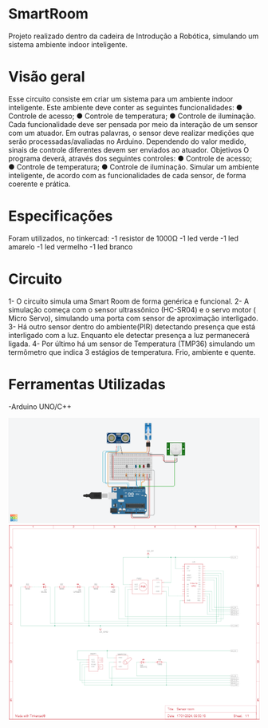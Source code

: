 # SmartRoom
Projeto realizado dentro da cadeira de Introdução a Robótica, simulando um sistema ambiente indoor inteligente.

# Visão geral
Esse circuito consiste em criar um sistema para um ambiente indoor inteligente. Este ambiente deve conter as seguintes funcionalidades:
● Controle de acesso;
● Controle de temperatura;
● Controle de iluminação.
Cada funcionalidade deve ser pensada por meio da interação de um sensor com um atuador. Em outras palavras, o sensor deve realizar medições que serão processadas/avaliadas no Arduino. Dependendo do valor medido, sinais de controle diferentes devem ser enviados ao atuador.
Objetivos
O programa deverá, através dos seguintes controles:
● Controle de acesso;
● Controle de temperatura;
● Controle de iluminação.
Simular um ambiente inteligente, de acordo com as funcionalidades de cada sensor, de forma coerente e prática.

# Especificações
Foram utilizados, no tinkercad:
-1 resistor de 1000Ω
-1 led verde
-1 led amarelo
-1 led vermelho
-1 led branco

# Circuito
1- O circuito simula uma Smart Room de forma genérica e funcional. 
2-  A simulação começa com o sensor ultrassônico (HC-SR04)  e o servo motor ( Micro Servo), simulando uma porta com sensor de aproximação interligado.
3- Há outro sensor dentro do ambiente(PIR)  detectando presença que está interligado com a luz. Enquanto ele detectar presença a luz permanecerá ligada.
4- Por último há um sensor de Temperatura (TMP36) simulando um termômetro que indica 3 estágios de temperatura. Frio, ambiente e quente.

# Ferramentas Utilizadas
-Arduino UNO/C++

![Alt text](<Sensor room.png>)
![Alt text](image.png)
